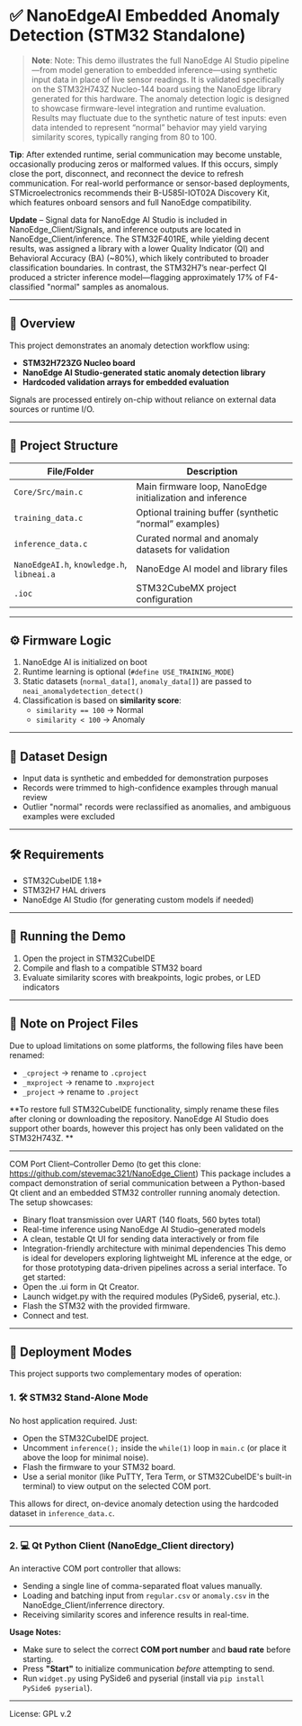 
# ✅ NanoEdgeAI Embedded Anomaly Detection (STM32 Standalone)

> **Note**: Note: This demo illustrates the full NanoEdge AI Studio pipeline—from model generation to embedded inference—using synthetic input data in place of live sensor readings. It is validated specifically on the STM32H743Z Nucleo-144 board using the NanoEdge library generated for this hardware. The anomaly detection logic is designed to showcase firmware-level integration and runtime evaluation. Results may fluctuate due to the synthetic nature of test inputs: even data intended to represent “normal” behavior may yield varying similarity scores, typically ranging from 80 to 100.

**Tip**: After extended runtime, serial communication may become unstable, occasionally producing zeros or malformed values. If this occurs, simply close the port, disconnect, and reconnect the device to refresh communication.
For real-world performance or sensor-based deployments, STMicroelectronics recommends their B-U585I-IOT02A Discovery Kit, which features onboard sensors and full NanoEdge compatibility.

**Update** – Signal data for NanoEdge AI Studio is included in NanoEdge_Client/Signals, and inference outputs are located in NanoEdge_Client/inference. The STM32F401RE, while yielding decent results, was assigned a library with a lower Quality Indicator (QI) and Behavioral Accuracy (BA) (~80%), which likely contributed to broader classification boundaries. In contrast, the STM32H7’s near-perfect QI produced a stricter inference model—flagging approximately 17% of F4-classified "normal" samples as anomalous.

---

## 🔧 Overview

This project demonstrates an anomaly detection workflow using:

- **STM32H723ZG Nucleo board**
- **NanoEdge AI Studio-generated static anomaly detection library**
- **Hardcoded validation arrays for embedded evaluation**

Signals are processed entirely on-chip without reliance on external data sources or runtime I/O.

---

## 📂 Project Structure

| File/Folder           | Description                                                  |
|-----------------------|--------------------------------------------------------------|
| `Core/Src/main.c`     | Main firmware loop, NanoEdge initialization and inference    |
| `training_data.c`     | Optional training buffer (synthetic “normal” examples)       |
| `inference_data.c`    | Curated normal and anomaly datasets for validation           |
| `NanoEdgeAI.h`, `knowledge.h`, `libneai.a` | NanoEdge AI model and library files              |
| `.ioc`                | STM32CubeMX project configuration                            |

---

## ⚙️ Firmware Logic

1. NanoEdge AI is initialized on boot
2. Runtime learning is optional (`#define USE_TRAINING_MODE`)
3. Static datasets (`normal_data[]`, `anomaly_data[]`) are passed to `neai_anomalydetection_detect()`
4. Classification is based on **similarity score**:
   - `similarity == 100` → Normal  
   - `similarity < 100` → Anomaly

---

## 🧪 Dataset Design

- Input data is synthetic and embedded for demonstration purposes
- Records were trimmed to high-confidence examples through manual review
- Outlier "normal" records were reclassified as anomalies, and ambiguous examples were excluded

---

## 🛠️ Requirements

- STM32CubeIDE 1.18+
- STM32H7 HAL drivers
- NanoEdge AI Studio (for generating custom models if needed)

---

## 🚀 Running the Demo

1. Open the project in STM32CubeIDE
2. Compile and flash to a compatible STM32 board
3. Evaluate similarity scores with breakpoints, logic probes, or LED indicators

---

## 📁 Note on Project Files

Due to upload limitations on some platforms, the following files have been renamed:

- `_cproject` → rename to `.cproject`  
- `_mxproject` → rename to `.mxproject`  
- `_project` → rename to `.project`

**To restore full STM32CubeIDE functionality, simply rename these files after cloning or downloading the repository.   NanoEdge AI Studio does support other boards, however this project has only been validated on the STM32H743Z. **

---
COM Port Client–Controller Demo
(to get this clone: https://github.com/stevemac321/NanoEdge_Client)
This package includes a compact demonstration of serial communication between a Python-based Qt client and an embedded STM32 controller running anomaly detection. The setup showcases:
- Binary float transmission over UART (140 floats, 560 bytes total)
- Real-time inference using NanoEdge AI Studio–generated models
- A clean, testable Qt UI for sending data interactively or from file
- Integration-friendly architecture with minimal dependencies
This demo is ideal for developers exploring lightweight ML inference at the edge, or for those prototyping data-driven pipelines across a serial interface.
To get started:
- Open the .ui form in Qt Creator.
- Launch widget.py with the required modules (PySide6, pyserial, etc.).
- Flash the STM32 with the provided firmware.
- Connect and test.
  


---

## 🧭 Deployment Modes

This project supports two complementary modes of operation:

### 1. 🛠️ STM32 Stand-Alone Mode
No host application required. Just:
- Open the STM32CubeIDE project.
- Uncomment `inference();` inside the `while(1)` loop in `main.c` (or place it above the loop for minimal noise).
- Flash the firmware to your STM32 board.
- Use a serial monitor (like PuTTY, Tera Term, or STM32CubeIDE's built-in terminal) to view output on the selected COM port.

This allows for direct, on-device anomaly detection using the hardcoded dataset in `inference_data.c`.

---

### 2. 💻 Qt Python Client (NanoEdge_Client directory)
An interactive COM port controller that allows:
- Sending a single line of comma-separated float values manually.
- Loading and batching input from `regular.csv` or `anomaly.csv` in the NanoEdge_Client/inferrence directory.
- Receiving similarity scores and inference results in real-time.

**Usage Notes:**
- Make sure to select the correct **COM port number** and **baud rate** before starting.
- Press **"Start"** to initialize communication *before* attempting to send.
- Run `widget.py` using PySide6 and pyserial (install via `pip install PySide6 pyserial`).

---


License: GPL v.2
